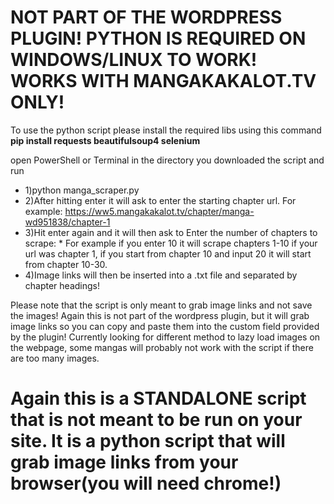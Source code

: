 # NOT PART OF THE WORDPRESS PLUGIN! PYTHON IS REQUIRED ON WINDOWS/LINUX TO WORK! WORKS WITH MANGAKAKALOT.TV ONLY!


To use the python script please install the required libs using this command **pip install requests beautifulsoup4 selenium**

open PowerShell or Terminal in the directory you downloaded the script and run 

* 1)python manga_scraper.py
* 2)After hitting enter it will ask to enter the starting chapter url. For example: https://ww5.mangakakalot.tv/chapter/manga-wd951838/chapter-1
* 3)Hit enter again and it will then ask to Enter the number of chapters to scrape:
          * For example if you enter 10 it will scrape chapters 1-10 if your url was chapter 1, if you start from chapter 10 and input 20 it will start from chapter 10-30.
* 4)Image links will then be inserted into a .txt file and separated by chapter headings!

Please note that the script is only meant to grab image links and not save the images! Again this is not part of the wordpress plugin, but it will grab image links so you can copy and paste them into the custom field provided by the plugin!
Currently looking for different method to lazy load images on the webpage, some mangas will probably not work with the script if there are too many images.

# Again this is a STANDALONE script that is not meant to be run on your site. It is a python script that will grab image links from your browser(you will need chrome!)
